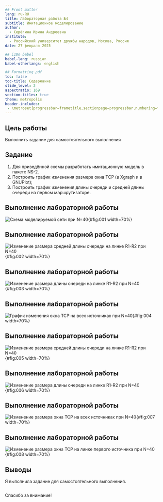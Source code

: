 ```yaml
---
## Front matter
lang: ru-RU
title: Лабораторная работа №4
subtitle: Имитационное моделирование
author:
  - Серёгина Ирина Андреевна
institute:
  - Российский университет дружбы народов, Москва, Россия
date: 27 февраля 2025

## i18n babel
babel-lang: russian
babel-otherlangs: english

## Formatting pdf
toc: false
toc-title: Содержание
slide_level: 2
aspectratio: 169
section-titles: true
theme: metropolis
header-includes:
 - \metroset{progressbar=frametitle,sectionpage=progressbar,numbering=fraction}
---
```


## Цель работы

Выполнить задание для самостоятельного выполнения

## Задание

1. Для приведённой схемы разработать имитационную модель в пакете NS-2.
2. Построить график изменения размера окна TCP (в Xgraph и в GNUPlot);
3. Построить график изменения длины очереди и средней длины очереди на первом
маршрутизаторе.

## Выполнение лабораторной работы

![Схема моделируемой сети при N=40](image/1.png){#fig:001 width=70%}

## Выполнение лабораторной работы

![Изменение размера средней длины очереди на линке R1-R2 при N=40](image/2.png){#fig:002 width=70%}

## Выполнение лабораторной работы

![Изменение размера длины очереди на линке R1-R2 при N=40](image/3.png){#fig:003 width=70%}

## Выполнение лабораторной работы

![График изменения окна TCP на всех источниках при N=40](image/4.png){#fig:004 width=70%}

## Выполнение лабораторной работы

![Изменение размера средней длины очереди на линке R1-R2 при N=40](image/5.png){#fig:005 width=70%}

## Выполнение лабораторной работы

![Изменение размера длины очереди на линке R1-R2 при N=40](image/6.png){#fig:006 width=70%}

## Выполнение лабораторной работы

![Изменение размера окна TCP на всех источниках при N=40](image/7.png){#fig:007 width=70%}

## Выполнение лабораторной работы

![Изменение размера окна TCP на линке первого источника при N=40](image/8.png){#fig:008 width=70%}

## Выводы

Я выполнила задание для самостоятельного выполнения.

##

Спасибо за внимание!


